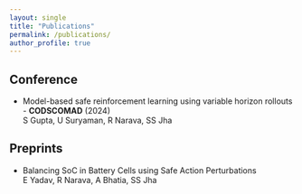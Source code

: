 ```yaml
---
layout: single
title: "Publications"
permalink: /publications/
author_profile: true
---
```


## Conference
- Model-based safe reinforcement learning using variable horizon rollouts - <b>CODSCOMAD</b> (2024) <br/>
S Gupta, U Suryaman, R Narava, SS Jha

## Preprints
- Balancing SoC in Battery Cells using Safe Action Perturbations <br/>
E Yadav, R Narava, A Bhatia, SS Jha
